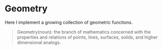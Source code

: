 # Geometry

Here I implement a growing collection of geometric functions.

> Geometry(noun): the branch of mathematics concerned with the properties and relations of points, lines, surfaces, solids, and higher dimensional analogs.
